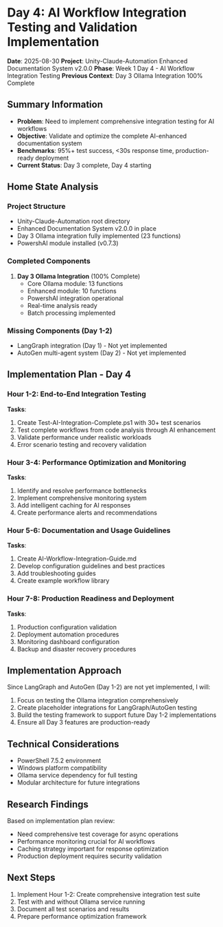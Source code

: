 # Day 4: AI Workflow Integration Testing and Validation Implementation
**Date**: 2025-08-30
**Project**: Unity-Claude-Automation Enhanced Documentation System v2.0.0
**Phase**: Week 1 Day 4 - AI Workflow Integration Testing
**Previous Context**: Day 3 Ollama Integration 100% Complete

## Summary Information
- **Problem**: Need to implement comprehensive integration testing for AI workflows
- **Objective**: Validate and optimize the complete AI-enhanced documentation system
- **Benchmarks**: 95%+ test success, <30s response time, production-ready deployment
- **Current Status**: Day 3 complete, Day 4 starting

## Home State Analysis

### Project Structure
- Unity-Claude-Automation root directory
- Enhanced Documentation System v2.0.0 in place
- Day 3 Ollama integration fully implemented (23 functions)
- PowershAI module installed (v0.7.3)

### Completed Components
1. **Day 3 Ollama Integration** (100% Complete)
   - Core Ollama module: 13 functions
   - Enhanced module: 10 functions
   - PowershAI integration operational
   - Real-time analysis ready
   - Batch processing implemented

### Missing Components (Day 1-2)
- LangGraph integration (Day 1) - Not yet implemented
- AutoGen multi-agent system (Day 2) - Not yet implemented

## Implementation Plan - Day 4

### Hour 1-2: End-to-End Integration Testing
**Tasks**:
1. Create Test-AI-Integration-Complete.ps1 with 30+ test scenarios
2. Test complete workflows from code analysis through AI enhancement
3. Validate performance under realistic workloads
4. Error scenario testing and recovery validation

### Hour 3-4: Performance Optimization and Monitoring
**Tasks**:
1. Identify and resolve performance bottlenecks
2. Implement comprehensive monitoring system
3. Add intelligent caching for AI responses
4. Create performance alerts and recommendations

### Hour 5-6: Documentation and Usage Guidelines
**Tasks**:
1. Create AI-Workflow-Integration-Guide.md
2. Develop configuration guidelines and best practices
3. Add troubleshooting guides
4. Create example workflow library

### Hour 7-8: Production Readiness and Deployment
**Tasks**:
1. Production configuration validation
2. Deployment automation procedures
3. Monitoring dashboard configuration
4. Backup and disaster recovery procedures

## Implementation Approach

Since LangGraph and AutoGen (Day 1-2) are not yet implemented, I will:
1. Focus on testing the Ollama integration comprehensively
2. Create placeholder integrations for LangGraph/AutoGen testing
3. Build the testing framework to support future Day 1-2 implementations
4. Ensure all Day 3 features are production-ready

## Technical Considerations
- PowerShell 7.5.2 environment
- Windows platform compatibility
- Ollama service dependency for full testing
- Modular architecture for future integrations

## Research Findings
Based on implementation plan review:
- Need comprehensive test coverage for async operations
- Performance monitoring crucial for AI workflows
- Caching strategy important for response optimization
- Production deployment requires security validation

## Next Steps
1. Implement Hour 1-2: Create comprehensive integration test suite
2. Test with and without Ollama service running
3. Document all test scenarios and results
4. Prepare performance optimization framework
